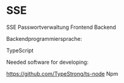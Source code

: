 # SSE
SSE Passwortverwaltung Frontend Backend

Backendprogrammiersprache:

TypeScript

Needed software for developing:

https://github.com/TypeStrong/ts-node
Npm





